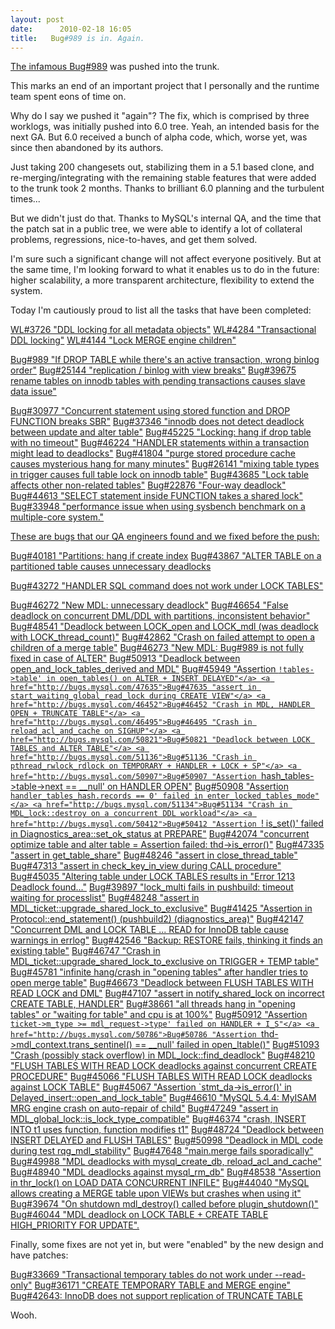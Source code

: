 ```yaml
---
layout: post
date:      2010-02-18 16:05
title:   Bug#989 is in. Again.
--- 
```


<a href="http://blogs.mysql.com/peterg/2009/04/01/progress-report-march-2009/">The infamous Bug#989</a> was pushed into the trunk.

This marks an end of an important project that I personally and the runtime team spent eons of time on.

Why do I say we pushed it "again"? The fix, which is comprised by three worklogs, was initially pushed into 6.0 tree.
Yeah, an intended basis for the next GA.
But 6.0 received a bunch of alpha code, which, worse yet, was since then abandoned by its authors.

Just taking 200 changesets out, stabilizing them in a 5.1 based clone, and re-merging/integrating with the remaining stable features that were added to the trunk took 2 months. Thanks to brilliant 6.0 planning and the turbulent times...

But we didn't just do that. Thanks to MySQL's internal QA, and the time that the patch sat in a public tree, we were able to identify a lot of collateral problems, regressions, nice-to-haves,
and get them solved.

I'm sure such a significant change will not affect everyone positively. But at the same time, I'm looking forward to what it enables us to do in the future: higher scalability,
a more transparent architecture, flexibility to extend the system.

Today I'm cautiously proud to list all the tasks that have been completed:

<a href="http://forge.mysql.com/worklog/task.php?id=3726">WL#3726 "DDL locking for all metadata objects"</a>
<a href="http://forge.mysql.com/worklog/task.php?id=4284">WL#4284 "Transactional DDL locking"</a>
<a href="http://forge.mysql.com/worklog/task.php?id=4144">WL#4144 "Lock MERGE engine children"</a>

<a href="http://bugs.mysql.com/989">Bug#989 "If DROP TABLE while there's an active transaction, wrong binlog order"</a>
<a href="http://bugs.mysql.com/25144">Bug#25144 "replication / binlog with view breaks"</a>
<a href="http://bugs.mysql.com/39675">Bug#39675 rename tables on innodb tables with pending transactions causes slave data issue"

<a href="http://bugs.mysql.com/30977">Bug#30977 "Concurrent statement using stored function and DROP FUNCTION breaks SBR"</a>
<a href="http://bugs.mysql.com/37346">Bug#37346 "innodb does not detect deadlock between update and alter table"</a>
<a href="http://bugs.mysql.com/45225">Bug#45225 "Locking: hang if drop table with no timeout"</a>
<a href="http://bugs.mysql.com/46224">Bug#46224 "HANDLER statements within a transaction might lead to deadlocks"</a>
<a href="http://bugs.mysql.com/41804">Bug#41804 "purge stored procedure cache causes mysterious hang for many minutes"</a>
<a href="http://bugs.mysql.com/26141">Bug#26141 "mixing table types in trigger causes full table lock on innodb table"</a>
<a href="http://bugs.mysql.com/43685">Bug#43685 "Lock table affects other non-related tables"</a>
<a href="http://bugs.mysql.com/22876">Bug#22876 "Four-way deadlock"</a>
<a href="http://bugs.mysql.com/44613">Bug#44613 "SELECT statement inside FUNCTION takes a shared lock"</a>
<a href="http://bugs.mysql.com/33948">Bug#33948 "performance issue when using sysbench benchmark on a multiple-core system."

<lj-cut text="A long list of bugs found by our remarkable QA enginers">
These are bugs that our QA engineers found and we fixed before the push:

<a href="http://bugs.mysql.com/40181">Bug#40181 "Partitions: hang if create index</a>
<a href="http://bugs.mysql.com/43867">Bug#43867 "ALTER TABLE on a partitioned table causes unnecessary deadlocks</a>

<a href="http://bugs.mysql.com/43272">Bug#43272 "HANDLER SQL command does not work under LOCK TABLES"</a>

<a href="http://bugs.mysql.com/46272">Bug#46272 "New MDL: unnecessary deadlock"</a>
<a href="http://bugs.mysql.com/46654">Bug#46654 "False deadlock on concurrent DML/DDL with partitions, inconsistent behavior"</a>
<a href="http://bugs.mysql.com/48541">Bug#48541 "Deadlock between LOCK_open and LOCK_mdl (was deadlock with LOCK_thread_count)"</a>
<a href="http://bugs.mysql.com/42862">Bug#42862 "Crash on failed attempt to open a children of a merge table"</a>
<a href="http://bugs.mysql.com/46273">Bug#46273 "New MDL: Bug#989 is not fully fixed in case of ALTER"</a>
<a href="http://bugs.mysql.com/50913">Bug#50913 "Deadlock between open_and_lock_tables_derived and MDL"</a>
<a href="http://bugs.mysql.com/45949">Bug#45949 "Assertion `!tables->table' in open_tables() on ALTER + INSERT DELAYED"</a>
<a href="http://bugs.mysql.com/47635">Bug#47635 "assert in start_waiting_global_read_lock during CREATE VIEW"</a>
<a href="http://bugs.mysql.com/46452">Bug#46452 "Crash in MDL, HANDLER OPEN + TRUNCATE TABLE"</a>
<a href="http://bugs.mysql.com/46495">Bug#46495 "Crash in reload_acl_and_cache on SIGHUP"</a>
<a href="http://bugs.mysql.com/50821">Bug#50821 "Deadlock between LOCK TABLES and ALTER TABLE"</a>
<a href="http://bugs.mysql.com/51136">Bug#51136 "Crash in pthread_rwlock_rdlock on TEMPORARY + HANDLER + LOCK + SP"</a>
<a href="http://bugs.mysql.com/50907">Bug#50907 "Assertion `hash_tables->table->next == __null' on HANDLER OPEN"</a>
<a href="http://bugs.mysql.com/50908">Bug#50908 "Assertion `handler_tables_hash.records == 0' failed in enter_locked_tables_mode"</a>
<a href="http://bugs.mysql.com/51134">Bug#51134 "Crash in MDL_lock::destroy on a concurrent DDL workload"</a>
<a href="http://bugs.mysql.com/50412">Bug#50412 "Assertion `! is_set()' failed in Diagnostics_area::set_ok_status at PREPARE"</a>
<a href="http://bugs.mysql.com/42074">Bug#42074 "concurrent optimize table and alter table = Assertion failed: thd->is_error()"</a>
<a href="http://bugs.mysql.com/47335">Bug#47335 "assert in get_table_share"</a>
<a href="http://bugs.mysql.com/48246">Bug#48246 "assert in close_thread_table"</a>
<a href="http://bugs.mysql.com/47313">Bug#47313 "assert in check_key_in_view during CALL procedure"</a>
<a href="http://bugs.mysql.com/45035">Bug#45035 "Altering table under LOCK TABLES results in "Error 1213 Deadlock found..."</a>
<a href="http://bugs.mysql.com/39897">Bug#39897 "lock_multi fails in pushbuild: timeout waiting for processlist"</a>
<a href="http://bugs.mysql.com/48248">Bug#48248 "assert in MDL_ticket::upgrade_shared_lock_to_exclusive"</a>
<a href="http://bugs.mysql.com/41425">Bug#41425 "Assertion in Protocol::end_statement() (pushbuild2) (diagnostics_area)"</a>
<a href="http://bugs.mysql.com/42147">Bug#42147 "Concurrent DML and LOCK TABLE ... READ for InnoDB table cause warnings in errlog"</a>
<a href="http://bugs.mysql.com/42546">Bug#42546 "Backup: RESTORE fails, thinking it finds an existing table"</a>
<a href="http://bugs.mysql.com/46747">Bug#46747 "Crash in MDL_ticket::upgrade_shared_lock_to_exclusive on TRIGGER + TEMP table"</a>
<a href="http://bugs.mysql.com/45781">Bug#45781 "infinite hang/crash in "opening tables" after handler tries to open merge table"</a>
<a href="http://bugs.mysql.com/46673">Bug#46673 "Deadlock between FLUSH TABLES WITH READ LOCK and DML"</a>
<a href="http://bugs.mysql.com/47107">Bug#47107 "assert in notify_shared_lock on incorrect CREATE TABLE, HANDLER"</a>
<a href="http://bugs.mysql.com/38661">Bug#38661 "all threads hang in "opening tables" or "waiting for table" and cpu is at 100%"</a>
<a href="http://bugs.mysql.com/50912">Bug#50912 "Assertion `ticket->m_type >= mdl_request->type' failed on HANDLER + I_S"</a>
<a href="http://bugs.mysql.com/50786">Bug#50786 "Assertion `thd->mdl_context.trans_sentinel() == __null' failed in open_ltable()"</a>
<a href="http://bugs.mysql.com/51093">Bug#51093 "Crash (possibly stack overflow) in MDL_lock::find_deadlock"</a>
<a href="http://bugs.mysql.com/48210">Bug#48210 "FLUSH TABLES WITH READ LOCK deadlocks against concurrent CREATE PROCEDURE"</a>
<a href="http://bugs.mysql.com/45066">Bug#45066 "FLUSH TABLES WITH READ LOCK deadlocks against LOCK TABLE"</a>
<a href="http://bugs.mysql.com/45067">Bug#45067 "Assertion `stmt_da->is_error()' in Delayed_insert::open_and_lock_table"</a>
<a href="http://bugs.mysql.com/46610">Bug#46610 "MySQL 5.4.4: MyISAM MRG engine crash on auto-repair of child"</a>
<a href="http://bugs.mysql.com/47249">Bug#47249 "assert in MDL_global_lock::is_lock_type_compatible"</a>
<a href="http://bugs.mysql.com/46374">Bug#46374 "crash, INSERT INTO t1 uses function, function modifies t1"</a>
<a href="http://bugs.mysql.com/48724">Bug#48724 "Deadlock between INSERT DELAYED and FLUSH TABLES"</a>
<a href="http://bugs.mysql.com/50998">Bug#50998 "Deadlock in MDL code during test rqg_mdl_stability"</a>
<a href="http://bugs.mysql.com/47648">Bug#47648 "main.merge fails sporadically"</a>
<a href="http://bugs.mysql.com/49988">Bug#49988 "MDL deadlocks with mysql_create_db, reload_acl_and_cache"</a>
<a href="http://bugs.mysql.com/48940">Bug#48940 "MDL deadlocks against mysql_rm_db"</a>
<a href="http://bugs.mysql.com/48538">Bug#48538 "Assertion in thr_lock() on LOAD DATA CONCURRENT INFILE"</a>
<a href="http://bugs.mysql.com/44040">Bug#44040 "MySQL allows creating a MERGE table upon VIEWs but crashes when using it"</a>
<a href="http://bugs.mysql.com/39674">Bug#39674 "On shutdown mdl_destroy() called before plugin_shutdown()"</a>
<a href="http://bugs.mysql.com/46044">Bug#46044 "MDL deadlock on LOCK TABLE + CREATE TABLE HIGH_PRIORITY FOR UPDATE".</a>
</lj-cut>

Finally, some fixes are not yet in, but were "enabled" by the new design and have patches:

<a href="http://bugs.mysql.com/33669">Bug#33669 "Transactional temporary tables do not work under --read-only"</a>
<a href="http://bugs.mysql.com/36171">Bug#36171 "CREATE TEMPORARY TABLE and MERGE engine"</a>
<a href="http://bugs.mysql.com/42643">Bug#42643: InnoDB does not support replication of TRUNCATE TABLE</a>

Wooh.
